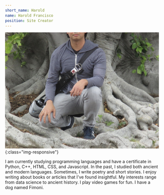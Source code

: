 ```yaml
---
short_name: Harold
name: Harold Francisco
position: Site Creator
---
```


![image-title-here](/assets/img/profilePic.jpeg){:class="img-responsive"}

I am currently studying programming languages and have a certificate in Python, C++, HTML, CSS, and Javascript. In the past, I studied both ancient and modern languages. Sometimes, I write poetry and short stories. I enjoy writing about books or articles that I've found insightful. My interests range from data science to ancient history. I play video games for fun. I have a dog named Fimoni. 
